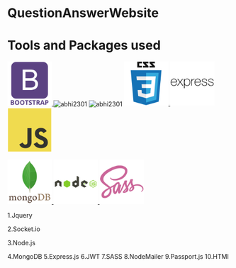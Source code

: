 # QuestionAnswerWebsite

# Tools and Packages used
<p align="left"> <a href="https://getbootstrap.com" target="_blank"> 
  <img src="https://raw.githubusercontent.com/devicons/devicon/master/icons/bootstrap/bootstrap-plain-wordmark.svg" alt="bootstrap" width="100" height="100"/> </a> 
  <img align="center" src="https://i1.wp.com/community.nodemailer.com/wp-content/uploads/2015/10/n2-2.png?fit=422%2C360&ssl=1" alt="abhi2301" height="100" width="100" />
  <img align="center" src="https://ik.imagekit.io/ably/ghost/prod/2021/03/socket-io-logo.jpeg?tr=w-1520" alt="abhi2301" height="100" width="100" />
 <a href="https://www.w3schools.com/css/" target="_blank"> <img src="https://raw.githubusercontent.com/devicons/devicon/master/icons/css3/css3-original-wordmark.svg" alt="css3" width="100" height="100"/> </a>
  <a href="https://expressjs.com" target="_blank"> <img src="https://raw.githubusercontent.com/devicons/devicon/master/icons/express/express-original-wordmark.svg" alt="express" width="100" height="100"/> </a>
 <a href="https://developer.mozilla.org/en-US/docs/Web/JavaScript" target="_blank"> <img src="https://raw.githubusercontent.com/devicons/devicon/master/icons/javascript/javascript-original.svg" alt="javascript" width="100" height="100"/> </a> 
</p>
 <p align="left">
  <a href="https://www.mongodb.com/" target="_blank"> <img src="https://raw.githubusercontent.com/devicons/devicon/master/icons/mongodb/mongodb-original-wordmark.svg" alt="mongodb" width="100" height="100"/> </a>
  <a href="https://nodejs.org" target="_blank"> <img src="https://raw.githubusercontent.com/devicons/devicon/master/icons/nodejs/nodejs-original-wordmark.svg" alt="nodejs" width="100" height="100"/> </a> 
  <a href="https://sass-lang.com" target="_blank"> <img src="https://raw.githubusercontent.com/devicons/devicon/master/icons/sass/sass-original.svg" alt="sass" width="100" height="100"/> </a> </p>
 
 </p>
<p>
  1.Jquery
  </p>
<p>
 2.Socket.io
  </p>
  <p>
3.Node.js
  </p>


4.MongoDB 
5.Express.js
6.JWT 
7.SASS 
8.NodeMailer
9.Passport.js
10.HTMl
